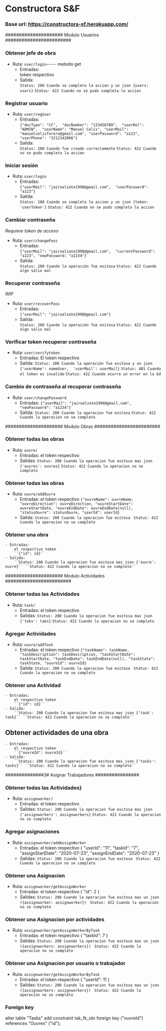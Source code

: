 # Constructora S&F

### Base url: https://constructora-sf.herokuapp.com/

##################### Modulo Usuarios ########################

### Obtener jefe de obra

- Ruta: ``user/login``----- metodo get
    - Entradas:  
    token respectivo
    - Salida:  
        ``Status: 200 Cuando se completa la accion y un json {users: users}`` ``Status: 422 Cuando no se pudo completa la accion``


### Registrar usuario
- Ruta: ``user/regUser``
    - Entradas:  
         ``{"docType": "CC", 
            "docNumber": "123456789", 
            "userRol": "ADMIN", 
            "userName": "Manuel Celis",
            "userMail": "manuelcelisforero@gmail.com",
            "userPassword": "a123",
            "userPhone": "3212142066"}``
    - Salida:  
        ``Status: 200 Cuando fue creado correctamente`` ``Status: 422 Cuando no se pudo completa la accion``  
    
### Iniciar sesión
- Ruta: ``user/login``
    - Entradas:  
         ``{"userMail": "jairoalzate1998@gmail.com", 
            "userPassword": "a123"}``
    - Salida:  
        ``Status: 200 Cuando se completa la accion y un json {token: 'userToken'}`` ``Status: 422 Cuando no se pudo completa la accion``  
    
### Cambiar contraseña

*Requiere token de acceso*
- Ruta: ``user/changePass``
    - Entradas:  
         ``{"userMail": "jairoalzate1998@gmail.com", 
            "currentPassword": "a123",
            "newPassword: "a1234"}``
    - Salida:  
        ``Status: 200 Cuando la operación fue exitosa`` ``Status: 422 Cuando algo salio mal``
    
### Recuperar contraseña

*WIP*
- Ruta: ``user/recoverPass``
    - Entradas:  
         ``{"userMail": "jairoalzate1998@gmail.com"}``
    - Salida:  
        ``Status: 200 Cuando la operación fue exitosa`` ``Status: 422 Cuando algo salio mal``    

### Verificar token recuperar contraseña

- Ruta: ``user/verifytoken``
    - Entradas:
        El token respectivo
    - Salida:
        ``Status: 200 Cuando la operación fue exitosa y un json {'userName': nameUser,  'userMail': userMail}`` ``Status: 401 Cuando el token es invalido`` ``Status: 422 Cuando ocurre un error en la bd``
    
### Cambio de contraseña al recuperar contraseña

- Ruta: ``user/changePassword``
    - Entradas: 
        ``{"userMail": "jairoalzate1998@gmail.com", "newPassword": "a1234"}``
    - Salida:
        ``Status: 200 Cuando la operacion fue exitosa`` ``Status: 422 Cuando la operacion no se completo``

##################### Modulo Obras ########################

### Obtener todas las obras

- Ruta: ``ouvre/``
    - Entradas: 
        el token respectivo
    - Salidas:
         ``Status: 200 Cuando la operacion fue exitosa mas json {'ouvres': ouvres}`` ``Status: 422 Cuando la operacion no se completo``

### Obtener todas las obras

- Ruta: ``ouvre/addOuvre``
    - Entradas:
        el token respectivo
        ``{"ouvreName": ouvreName, "ouvreDirection": ouvreDirection, "ouvreStartDate": ouvreStartDate, "ouvreEndDate": ouvreEndDate(null), "statusOuvre": statusOuvre, "userId": userId}``
    - Salida: 
        ``Status: 200 Cuando la operacion fue exitosa `` ``Status: 422 Cuando la operacion no se completo``

### Obtener una obra

    - Entradas:
        el respectivo token
        ``{"id": id}``
    - Salida: 
        ``Status: 200 Cuando la operacion fue exitosa mas json {'ouvre': ouvre}`` ``Status: 422 Cuando la operacion no se completo``

##################### Modulo Actividades ########################

### Obtener todas las Actividades

- Ruta: ``task/``
    - Entradas: 
        el token respectivo
    - Salidas:
         ``Status: 200 Cuando la operacion fue exitosa mas json {'taks': taks}`` ``Status: 422 Cuando la operacion no se completo``

### Agregar Actividades

- Ruta: ``ouvre/addTask``
    - Entradas:
        el token respectivo
        ``{"taskName": taskName, "taskDescription": taskDescription, "taskStartDate": taskStartDate, "taskEndDate": taskEndDate(null), "taskState": taskState, "ouvreId": ouvreId}``
    - Salida: 
        ``Status: 200 Cuando la operacion fue exitosa `` ``Status: 422 Cuando la operacion no se completo``

### Obtener una Actividad

    - Entradas:
        el respectivo token
        ``{"id": id}``
    - Salida: 
        ``Status: 200 Cuando la operacion fue exitosa mas json {'task': task}`` ``Status: 422 Cuando la operacion no se completo``

## Obtener actividades de una obra

    - Entradas:
        el respectivo token
        ``{"ouvreId": ouvreId}``
    - Salida: 
        ``Status: 200 Cuando la operacion fue exitosa mas json {'tasks': tasks}`` ``Status: 422 Cuando la operacion no se completo``

##############3# Asignar Trabajadores ################

### Obtener todas las Actividades}

- Ruta: ``assignworker/``
    - Entradas: 
        el token respectivo
    - Salidas:
         ``Status: 200 Cuando la operacion fue exitosa mas json {'assignworkers': assignworkers}`` ``Status: 422 Cuando la operacion no se completo``

### Agregar asignaciones

- Ruta: ``assignworker/addAssignWorker``
    - Entradas: 
        el token respectivo
        {
            "userId": "11",
            "taskId": "7",
            "assignStartDate": "2020-07-23",
            "assignEndDate": "2020-07-23"
        }
    - Salidas:
         ``Status: 200 Cuando la operacion fue exitosa `` ``Status: 422 Cuando la operacion no se completo``

### Obtener una Asignacion

- Ruta: ``assignworker/getAssignWorker``
    - Entradas: 
        el token respectivo
        {
            "id": 2
        }
    - Salidas:
         ``Status: 200 Cuando la operacion fue exitosa mas un json ({assignworker: assignworker}) `` ``Status: 422 Cuando la operacion no se completo``

### Obtener una Asignacion por actividades

- Ruta: ``assignworker/getAssignWorkerByTask``
    - Entradas: 
        el token respectivo
        {
            "taskId": 7
        }
    - Salidas:
         ``Status: 200 Cuando la operacion fue exitosa mas un json ({assignworkers: assignworkers}) `` ``Status: 422 Cuando la operacion no se completo``

### Obtener una Asignacion por usuario o trabajador

- Ruta: ``assignworker/getAssignWorkerByTask``
    - Entradas: 
        el token respectivo
        {
            "userId": 11
        }
    - Salidas:
         ``Status: 200 Cuando la operacion fue exitosa mas un json ({assignworkers: assignworkers}) `` ``Status: 422 Cuando la operacion no se completo``














### Foreign key ###

alter table "Tasks"
  add constraint tak_fk_ido
  foreign key ("ouvreId")
  references "Ouvres" ("id");
